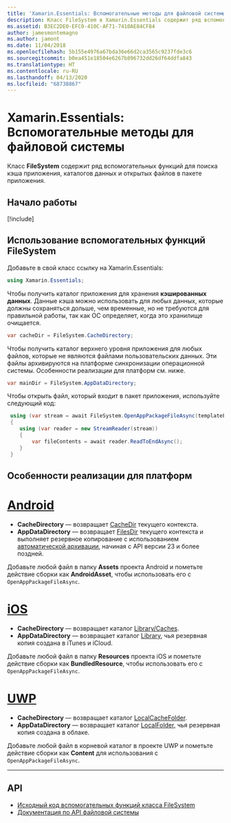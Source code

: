 ```yaml
---
title: 'Xamarin.Essentials: Вспомогательные методы для файловой системы'
description: Класс FileSystem в Xamarin.Essentials содержит ряд вспомогательных функций для поиска кэша приложения, каталогов данных и открытых файлов в пакете приложения.
ms.assetid: B3EC2DE0-EFC0-410C-AF71-7410AE84CF84
author: jamesmontemagno
ms.author: jamont
ms.date: 11/04/2018
ms.openlocfilehash: 5b155e4976a67bda36e66d2ca3565c9237fde3c6
ms.sourcegitcommit: b0ea451e18504e6267b896732dd26df64ddfa843
ms.translationtype: HT
ms.contentlocale: ru-RU
ms.lasthandoff: 04/13/2020
ms.locfileid: "68738867"
---
```

# <a name="xamarinessentials-file-system-helpers"></a>Xamarin.Essentials: Вспомогательные методы для файловой системы

Класс **FileSystem** содержит ряд вспомогательных функций для поиска кэша приложения, каталогов данных и открытых файлов в пакете приложения.

## <a name="get-started"></a>Начало работы

[!include[](~/essentials/includes/get-started.md)]

## <a name="using-file-system-helpers"></a>Использование вспомогательных функций FileSystem

Добавьте в свой класс ссылку на Xamarin.Essentials:

```csharp
using Xamarin.Essentials;
```

Чтобы получить каталог приложения для хранения **кэшированных данных**. Данные кэша можно использовать для любых данных, которые должны сохраняться дольше, чем временные, но не требуются для правильной работы, так как ОС определяет, когда это хранилище очищается.

```csharp
var cacheDir = FileSystem.CacheDirectory;
```

Чтобы получить каталог верхнего уровня приложения для любых файлов, которые не являются файлами пользовательских данных. Эти файлы архивируются на платформе синхронизации операционной системы. Особенности реализации для платформ см. ниже.

```csharp
var mainDir = FileSystem.AppDataDirectory;
```

Чтобы открыть файл, который входит в пакет приложения, используйте следующий код:

```csharp
 using (var stream = await FileSystem.OpenAppPackageFileAsync(templateFileName))
 {
    using (var reader = new StreamReader(stream))
    {
        var fileContents = await reader.ReadToEndAsync();
    }
 }
```

## <a name="platform-implementation-specifics"></a>Особенности реализации для платформ

# <a name="android"></a>[Android](#tab/android)

- **CacheDirectory** — возвращает [CacheDir](https://developer.android.com/reference/android/content/Context.html#getCacheDir) текущего контекста.
- **AppDataDirectory** — возвращает [FilesDir](https://developer.android.com/reference/android/content/Context.html#getFilesDir) текущего контекста и выполняет резервное копирование с использованием [автоматической архивации](https://developer.android.com/guide/topics/data/autobackup.html), начиная с API версии 23 и более поздней.

Добавьте любой файл в папку **Assets** проекта Android и пометьте действие сборки как **AndroidAsset**, чтобы использовать его с `OpenAppPackageFileAsync`.

# <a name="ios"></a>[iOS](#tab/ios)

- **CacheDirectory** — возвращает каталог [Library/Caches](https://developer.apple.com/library/content/documentation/FileManagement/Conceptual/FileSystemProgrammingGuide/FileSystemOverview/FileSystemOverview.html).
- **AppDataDirectory** — возвращает каталог [Library](https://developer.apple.com/library/content/documentation/FileManagement/Conceptual/FileSystemProgrammingGuide/FileSystemOverview/FileSystemOverview.html), чья резервная копия создана в iTunes и iCloud.

Добавьте любой файл в папку **Resources** проекта iOS и пометьте действие сборки как **BundledResource**, чтобы использовать его с `OpenAppPackageFileAsync`.

# <a name="uwp"></a>[UWP](#tab/uwp)

- **CacheDirectory** — возвращает каталог [LocalCacheFolder](https://docs.microsoft.com/uwp/api/windows.storage.applicationdata.localcachefolder#Windows_Storage_ApplicationData_LocalCacheFolder).
- **AppDataDirectory** — возвращает каталог [LocalFolder](https://docs.microsoft.com/uwp/api/windows.storage.applicationdata.localfolder#Windows_Storage_ApplicationData_LocalFolder), чья резервная копия создана в облаке.

Добавьте любой файл в корневой каталог в проекте UWP и пометьте действие сборки как **Content** для использования с `OpenAppPackageFileAsync`.

--------------

## <a name="api"></a>API

- [Исходный код вспомогательных функций класса FileSystem](https://github.com/xamarin/Essentials/tree/master/Xamarin.Essentials/FileSystem)
- [Документация по API файловой системы](xref:Xamarin.Essentials.FileSystem)
